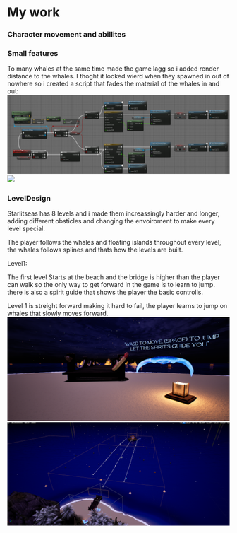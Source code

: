 # My work
### Character movement and abillites

### Small features
To many whales at the same time made the game lagg so i added render distance to the whales.
I thoght it looked wierd when they spawned in out of nowhere so i created a script that fades the material of the whales in and out:
![](/Assets/FadeScript.png)
![](/Assets/WhaleFade.gif)

### LevelDesign
Starlitseas has 8 levels and i made them increassingly harder and longer, adding different obsticles and changing the envoiroment to make every level special. 

The player follows the whales and floating islands throughout every level, the whales follows splines and thats how the levels are built. 

Level1: 

The first level Starts at the beach and the bridge is higher than the player can walk so the only way to get forward in the game is to learn to jump. there is also a spirit guide that shows the player the basic controlls.

Level 1 is streight forward making it hard to fail, the player learns to jump on whales that slowly moves forward.
![](/Assets/Level1_Ingame.png)
![](/Assets/Level1.png)



